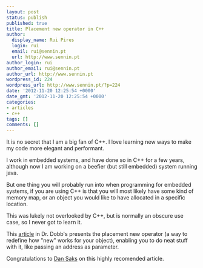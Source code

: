 ```yaml
---
layout: post
status: publish
published: true
title: Placement new operator in C++
author:
  display_name: Rui Pires
  login: rui
  email: rui@sennin.pt
  url: http://www.sennin.pt
author_login: rui
author_email: rui@sennin.pt
author_url: http://www.sennin.pt
wordpress_id: 224
wordpress_url: http://www.sennin.pt/?p=224
date: '2012-11-20 12:25:54 +0000'
date_gmt: '2012-11-20 12:25:54 +0000'
categories:
- articles
- c++
tags: []
comments: []
---
```

<p>It is no secret that I am a big fan of C++. I love learning new ways to make my code more elegant and performant.</p>
<p>I work in embedded systems, and have done so in C++ for a few years, although now I am working on a beefier (but still embedded) system running java.</p>
<p>But one thing you will probably run into when programming for embedded systems, if you are using C++ is that you will most likely have some kind of memory map, or an object you would like to have allocated in a specific location.</p>
<p>This was lukely not overlooked by C++, but is normally an obscure use case, so I never got to learn it.</p>
<p>This <a href="http://www.drdobbs.com/cpp/calling-constructors-with-placement-new/232901023">article</a> in Dr. Dobb's presents the placement new operator (a way to redefine how "new" works for your object), enabling you to do neat stuff with it, like passing an address as parameter.</p>
<p>Congratulations to <a href="http://www.dansaks.com">Dan Saks</a> on this highly recomended article.</p>

